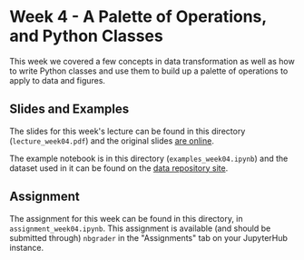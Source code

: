 # Week 4 - A Palette of Operations, and Python Classes

This week we covered a few concepts in data transformation as well as how to
write Python classes and use them to build up a palette of operations to apply
to data and figures.

## Slides and Examples

The slides for this week's lecture can be found in this directory (`lecture_week04.pdf`)
and the original slides [are
online](https://docs.google.com/presentation/d/1LEZftQS3ZDP_UqPgRBm0jXUhjqPdXf0M9Ypf2I9tmGk/).


The example notebook is in this directory (`examples_week04.ipynb`) and the
dataset used in it can be found on the [data repository
site](https://girder.hub.yt/#item/588b65a44085f90001229e98).

## Assignment

The assignment for this week can be found in this directory, in
`assignment_week04.ipynb`.  This assignment is available (and should be
submitted through) `nbgrader` in the "Assignments" tab on your JupyterHub
instance.
